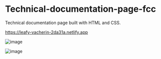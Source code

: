 # Technical-documentation-page-fcc

Technical documentation page built with HTML and CSS.

https://leafy-vacherin-2da31a.netlify.app

![image](https://user-images.githubusercontent.com/104005289/195949418-e847242c-642f-46f5-afbb-23d0dd93da6a.png)


![image](https://user-images.githubusercontent.com/104005289/195949436-0156a9fa-d5e8-4fcd-b957-dabe1d7ba948.png)

